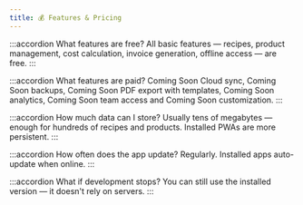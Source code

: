 ```yaml
---
title: 💰 Features & Pricing
---
```


:::accordion What features are free?
All basic features — recipes, product management, cost calculation, invoice generation, offline access — are free.
:::

:::accordion What features are paid?
<span class="badge badge--success">Coming Soon</span> Cloud sync, <span class="badge badge--success">Coming Soon</span> backups, <span class="badge badge--success">Coming Soon</span> PDF export with templates, <span class="badge badge--success">Coming Soon</span> analytics, <span class="badge badge--success">Coming Soon</span> team access and <span class="badge badge--success">Coming Soon</span> customization.
:::

:::accordion How much data can I store?
Usually tens of megabytes — enough for hundreds of recipes and products. Installed PWAs are more persistent.
:::

:::accordion How often does the app update?
Regularly. Installed apps auto-update when online.
:::

:::accordion What if development stops?
You can still use the installed version — it doesn't rely on servers.
:::

